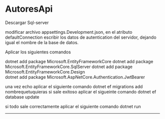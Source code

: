 # AutoresApi
Descargar Sql-server

modificar archivo appsettings.Development.json, en el atributo defaultConnection escribir los datos de autentication del servidor, dejando igual el nombre de la base de datos.

Aplicar los siguientes comandos 

  dotnet add package Microsoft.EntityFrameworkCore
  dotnet add package Microsoft.EntityFrameworkCore.SqlServer
  dotnet add package Microsoft.EntityFrameworkCore.Design   
  dotnet add package Microsoft.AspNetCore.Authentication.JwtBearer


una vez echo aplicar el siguiente comando
  dotnet ef migrations add nombrequetuquieras
si sale exitoso aplicar el sigueinte comando
  dotnet ef database update

si todo sale correctamente aplicar el siguiente comando
  dotnet run
*******************************************************
